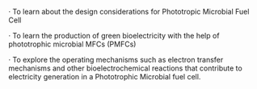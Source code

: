 
· To learn about the design considerations for Phototropic Microbial Fuel Cell

· To learn the production of green bioelectricity with the help of phototrophic microbial MFCs (PMFCs)

· To explore the operating mechanisms such as electron transfer mechanisms and other bioelectrochemical reactions that contribute to electricity generation in a Phototrophic Microbial fuel cell.